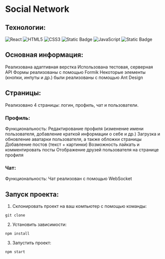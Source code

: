 # Social Network

## Технологии:
![React](https://img.shields.io/badge/-React-61daf8?logo=react&logoColor=black)
![HTML5](https://img.shields.io/badge/-HTML5-e34f26?logo=html5&logoColor=white)
![CSS3](https://img.shields.io/badge/-CSS3-1572b6?logo=css3&logoColor=white)
![Static Badge](https://img.shields.io/badge/TypeScript-%233178c6?style=flat&logo=typescript&logoColor=white)
![JavaScript](https://img.shields.io/badge/-JavaScript-f7df1e?logo=javaScript&logoColor=black)
![Static Badge](https://img.shields.io/badge/Redux-%23764abc?style=flat&logo=redux&logoColor=white)

## Основная информация:
Реализована адаптивная верстка
Использована тестовая, серверная API
Формы реализованы с помощью Formik
Некоторые элементы (кнопки, инпуты и др.) были реализованы с помощью Ant Design

## Страницы:
Реализовано 4 страницы: логин, профиль, чат и пользователи.

### Профиль:
Функциональность:
Редактирование профиля (изменение имени пользователя, добавление краткой информации о себе и др.)
Загрузка и обновление аватарки пользователя, а также обложки страницы
Добавление постов (текст + картинки)
Возможность лайкать и комментировать посты
Отображение друзей пользователя на странице профиля

### Чат:
Функциональность:
Чат реализован с помощью WebSocket


## Запуск проекта:

1. Склонировать проект на ваш компьютер с помощью команды:
```
git clone
```
2. Установить зависимости:
```
npm install
```
3. Запустить проект:
```
npm start
```



